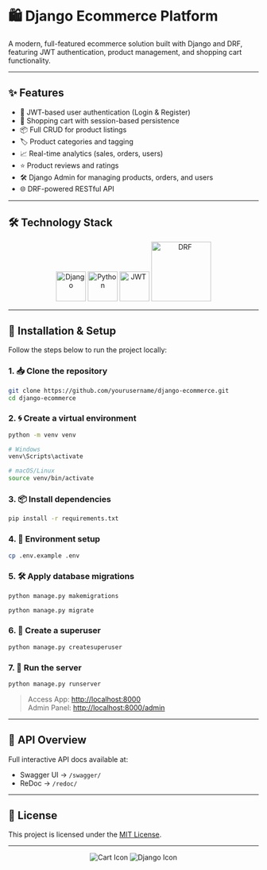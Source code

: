 # 🛍️ Django Ecommerce Platform


A modern, full-featured ecommerce solution built with Django and DRF, featuring JWT authentication, product management, and shopping cart functionality.

---


## ✨ Features

- 🔐 JWT-based user authentication (Login & Register)  
- 🛒 Shopping cart with session-based persistence  
- 📦 Full CRUD for product listings  
- 🏷️ Product categories and tagging  
- 📈 Real-time analytics (sales, orders, users)  
- ⭐ Product reviews and ratings  
- 🛠️ Django Admin for managing products, orders, and users  
- 🌐 DRF-powered RESTful API  


---

## 🛠 Technology Stack

<div align="center">
  <img src="https://cdn.jsdelivr.net/gh/devicons/devicon/icons/django/django-plain.svg" width="60" title="Django"/>
  <img src="https://cdn.jsdelivr.net/gh/devicons/devicon/icons/python/python-original.svg" width="60" title="Python"/>
  <img src="https://jwt.io/img/pic_logo.svg" width="60" title="JWT"/>
  <img src="https://www.django-rest-framework.org/img/logo.png" width="120" title="DRF"/>
</div>


---

## 🧪 Installation & Setup

Follow the steps below to run the project locally:

### 1. 📥 Clone the repository
```bash
git clone https://github.com/yourusername/django-ecommerce.git
cd django-ecommerce
```

### 2. 🌀 Create a virtual environment
```bash
python -m venv venv

# Windows
venv\Scripts\activate

# macOS/Linux
source venv/bin/activate
```

### 3. 📦 Install dependencies
```bash
pip install -r requirements.txt
```

### 4. 🔧 Environment setup
```bash
cp .env.example .env
```

### 5. 🛠️ Apply database migrations
```bash
python manage.py makemigrations

python manage.py migrate
```

### 6. 👤 Create a superuser
```bash
python manage.py createsuperuser
```

### 7. 🚀 Run the server
```bash
python manage.py runserver
```

> Access App: [http://localhost:8000](http://localhost:8000)  
> Admin Panel: [http://localhost:8000/admin](http://localhost:8000/admin)

---

## 🔐 API Overview

Full interactive API docs available at:

- Swagger UI → `/swagger/`
- ReDoc → `/redoc/`

---

## 📜 License

This project is licensed under the [MIT License](https://opensource.org/licenses/MIT).

---


<div align="center">
  <img src="https://img.icons8.com/fluency/96/000000/shopping-cart.png" alt="Cart Icon">
  <img src="https://img.icons8.com/color/96/000000/django.png" alt="Django Icon">
</div>
